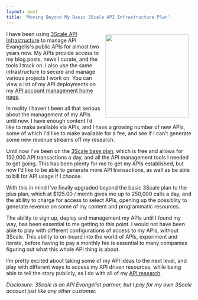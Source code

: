 ```yaml
---
layout: post
title: 'Moving Beyond My Basic 3Scale API Infrastructure Plan'
---
```

<p><a href="http://bit.ly/13esk6Q"><img style="padding: 10px;" src="https://s3.amazonaws.com/kinlane-productions/api-service-providers/3Scale/3scale-logo.png" alt="" width="225" align="right" /></a></p>
<p>I have been using <a href="http://bit.ly/13esk6Q">3Scale API Infrastructure</a> to manage API Evangelis's public APIs for almost two years now. My APIs provide access to my blog posts, news I curate, and the tools I track on. I also use the same infrastructure to secure and manage various projects I work on. You can view a list of my APi deployments on my <a href="https://apievangelist.3scale.net/">API account management home page</a>.</p>
<p>In reality I haven't been all that serious about the management of my APIs until now. I have enough content I&rsquo;d like to make available via APIs, and I have a growing number of new APIs, some of which I'd like to make available for a fee, and see if I can&rsquo;t generate some new revenue streams off my research.</p>
<p>Until now I've been on the <a href="http://www.3scale.net/pricing/">3Scale base plan</a>, which is free and allows for 150,000 API transactions a day, and all the API management tools I needed to get going. This has been plenty for me to get my APIs established, but now I&rsquo;d like to be able to generate more API transactions, as well as be able to bill for API usage if I choose.</p>
<p>With this in mind I've finally upgraded beyond the basic 3Scale plan to the plus plan, which at $125.00 / month gives me up to 250,000 calls  a day, and the ability to charge for access to select APIs, opening up the possiblity to generate revenue on some of my content and programmatic resources.</p>
<p>The ability to sign up, deploy and management my APIs until I found my way, has been essential to me getting to this point. I would not have been able to play with different configurations of access to my APIs, without 3Scale. This ability to on-board into the world of APIs, experiment and iterate, before having to pay a monthly fee is essential to many companies figuring out what this whole API thing is about.</p>
<p>I&rsquo;m pretty excited about taking some of my API ideas to the next level, and play with different ways to access my API driven resources, while being able to tell the story publicly, as I do with all of my <a href="http://apievangelist.com/2014/04/09/16-areas-of-my-core-api-research/">API research</a>.</p>
<p><em>Disclosure: 3Scale is an API Evangelist partner, but I pay for my own 3Scale account just like any other customer.</em></p>